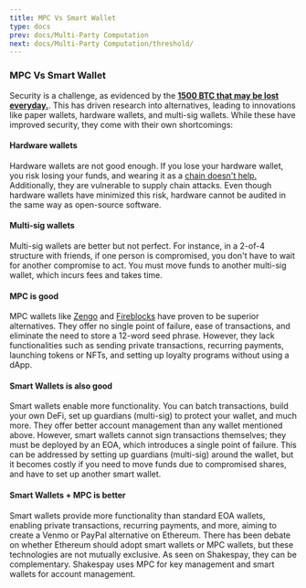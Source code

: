 ```yaml
---
title: MPC Vs Smart Wallet
type: docs
prev: docs/Multi-Party Computation
next: docs/Multi-Party Computation/threshold/
---
```


### MPC Vs Smart Wallet

Security is a challenge, as evidenced by the [__1500 BTC that may be lost everyday.__](https://news.bitcoin.com/analyst-1500-bitcoins-lost-every-day-less-than-14-million-coins-will-ever-circulate/). This has driven research into alternatives, leading to innovations like paper wallets, hardware wallets, and multi-sig wallets. While these have improved security, they come with their own shortcomings:

#### Hardware wallets

Hardware wallets are not good enough. If you lose your hardware wallet, you risk losing your funds, and wearing it as a [chain doesn't help.](https://shop.ledger.com/products/ledger-nano-x-onchain) Additionally, they are vulnerable to supply chain attacks. Even though hardware wallets have minimized this risk, hardware cannot be audited in the same way as open-source software.

#### Multi-sig wallets

Multi-sig wallets are better but not perfect. For instance, in a 2-of-4 structure with friends, if one person is compromised, you don't have to wait for another compromise to act. You must move funds to another multi-sig wallet, which incurs fees and takes time.

#### MPC is good

MPC wallets like [Zengo](https://zengo.com/) and [Fireblocks](https://fireblocks.com/) have proven to be superior alternatives. They offer no single point of failure, ease of transactions, and eliminate the need to store a 12-word seed phrase. However, they lack functionalities such as sending private transactions, recurring payments, launching tokens or NFTs, and setting up loyalty programs without using a dApp.

#### Smart Wallets is also good

Smart wallets enable more functionality. You can batch transactions, build your own DeFi, set up guardians (multi-sig) to protect your wallet, and much more. They offer better account management than any wallet mentioned above. However, smart wallets cannot sign transactions themselves; they must be deployed by an EOA, which introduces a single point of failure. This can be addressed by setting up guardians (multi-sig) around the wallet, but it becomes costly if you need to move funds due to compromised shares, and have to set up another smart wallet.

#### Smart Wallets + MPC is better

Smart wallets provide more functionality than standard EOA wallets, enabling private transactions, recurring payments, and more, aiming to create a Venmo or PayPal alternative on Ethereum. There has been debate on whether Ethereum should adopt smart wallets or MPC wallets, but these technologies are not mutually exclusive. As seen on Shakespay, they can be complementary. Shakespay uses MPC for key management and smart wallets for account management.
